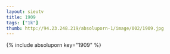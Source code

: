 ```yaml
--- 
layout: sieutv
title: 1909
tags: ["1k"]
thumb: http://94.23.248.219/absoluporn-1/image/002/1909.jpg
---
```

{% include absoluporn key="1909" %} 

